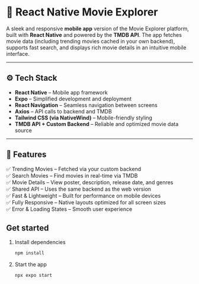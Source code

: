 # 📱 React Native Movie Explorer

A sleek and responsive **mobile app** version of the Movie Explorer platform, built with **React Native** and powered by the **TMDB API**. The app fetches movie data (including trending movies cached in your own backend), supports fast search, and displays rich movie details in an intuitive mobile interface.

---



## ⚙️ Tech Stack

- **React Native** – Mobile app framework
- **Expo** – Simplified development and deployment
- **React Navigation** – Seamless navigation between screens
- **Axios** – API calls to backend and TMDB
- **Tailwind CSS (via NativeWind)** – Mobile-friendly styling
- **TMDB API + Custom Backend** – Reliable and optimized movie data source

---

## 🔋 Features

✅ Trending Movies – Fetched via your custom backend  
✅ Search Movies – Find movies in real-time via TMDB  
✅ Movie Details – View poster, description, release date, and genres  
✅ Shared API – Uses the same backend as the web version  
✅ Fast & Lightweight – Built for performance on mobile devices  
✅ Fully Responsive – Native layouts optimized for all screen sizes  
✅ Error & Loading States – Smooth user experience




## Get started

1. Install dependencies

   ```bash
   npm install
   ```

2. Start the app

   ```bash
   npx expo start
   ```

